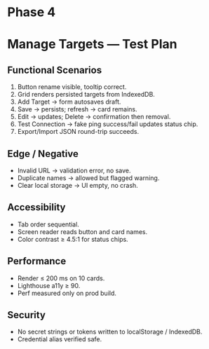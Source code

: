 # Phase 4
# Manage Targets — Test Plan

## Functional Scenarios
1. Button rename visible, tooltip correct.
2. Grid renders persisted targets from IndexedDB.
3. Add Target → form autosaves draft.
4. Save → persists; refresh → card remains.
5. Edit → updates; Delete → confirmation then removal.
6. Test Connection → fake ping success/fail updates status chip.
7. Export/Import JSON round-trip succeeds.

## Edge / Negative
- Invalid URL → validation error, no save.
- Duplicate names → allowed but flagged warning.
- Clear local storage → UI empty, no crash.

## Accessibility
- Tab order sequential.
- Screen reader reads button and card names.
- Color contrast ≥ 4.5:1 for status chips.

## Performance
- Render ≤ 200 ms on 10 cards.
- Lighthouse a11y ≥ 90.
- Perf measured only on prod build.

## Security
- No secret strings or tokens written to localStorage / IndexedDB.
- Credential alias verified safe.
